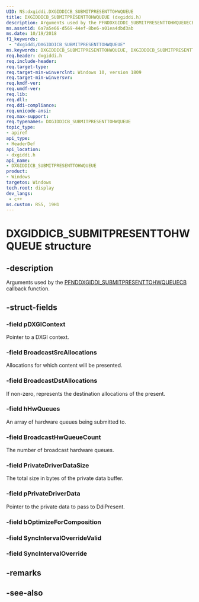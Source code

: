 ```yaml
---
UID: NS:dxgiddi.DXGIDDICB_SUBMITPRESENTTOHWQUEUE
title: DXGIDDICB_SUBMITPRESENTTOHWQUEUE (dxgiddi.h)
description: Arguments used by the PFNDDXGIDDI_SUBMITPRESENTTOHWQUEUECB callback function.
ms.assetid: 6a7a5e66-d569-44ef-8be6-a01ea4dbd3ab
ms.date: 10/19/2018
f1_keywords:
 - "dxgiddi/DXGIDDICB_SUBMITPRESENTTOHWQUEUE"
ms.keywords: DXGIDDICB_SUBMITPRESENTTOHWQUEUE, DXGIDDICB_SUBMITPRESENTTOHWQUEUE, 
req.header: dxgiddi.h
req.include-header:
req.target-type:
req.target-min-winverclnt: Windows 10, version 1809
req.target-min-winversvr:
req.kmdf-ver:
req.umdf-ver:
req.lib:
req.dll:
req.ddi-compliance:
req.unicode-ansi:
req.max-support:
req.typenames: DXGIDDICB_SUBMITPRESENTTOHWQUEUE
topic_type: 
- apiref
api_type: 
- HeaderDef
api_location: 
- dxgiddi.h
api_name: 
- DXGIDDICB_SUBMITPRESENTTOHWQUEUE
product:
- Windows
targetos: Windows
tech.root: display
dev_langs:
 - c++
ms.custom: RS5, 19H1
---
```


# DXGIDDICB_SUBMITPRESENTTOHWQUEUE structure

## -description

Arguments used by the [PFNDDXGIDDI_SUBMITPRESENTTOHWQUEUECB](nc-dxgiddi-pfnddxgiddi_submitpresenttohwqueuecb.md) callback function.

## -struct-fields

### -field pDXGIContext
 
Pointer to a DXGI context.

### -field BroadcastSrcAllocations

Allocations for which content will be presented.

### -field BroadcastDstAllocations

If non-zero, represents the destination allocations of the present.

### -field hHwQueues

An array of hardware queues being submitted to.

### -field BroadcastHwQueueCount

The number of broadcast hardware queues.

### -field PrivateDriverDataSize

The total size in bytes of the private data buffer.

### -field pPrivateDriverData

Pointer to the private data to pass to DdiPresent.

### -field bOptimizeForComposition
 
### -field SyncIntervalOverrideValid
 
### -field SyncIntervalOverride

## -remarks

## -see-also

